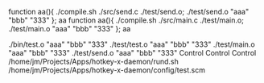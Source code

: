 function aa(){
./compile.sh ./src/send.c ./test/send.o;
./test/send.o "aaa" "bbb" "333"
}; aa
function aa(){
./compile.sh ./src/main.c ./test/main.o;
./test/main.o "aaa" "bbb" "333"
}; aa

./bin/test.o "aaa" "bbb" "333"
./test/test.o "aaa" "bbb" "333"
./test/main.o "aaa" "bbb" "333"
./test/send.o "aaa" "bbb" "333"
 Control
  Control
 Control
/home/jm/Projects/Apps/hotkey-x-daemon/rund.sh /home/jm/Projects/Apps/hotkey-x-daemon/config/test.scm
